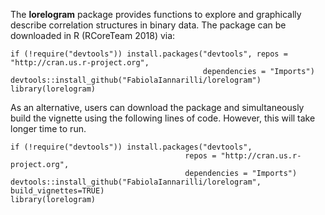 The __lorelogram__ package provides functions to explore and graphically describe correlation structures in binary data.
The package can be downloaded in R (RCoreTeam 2018) via:

    if (!require("devtools")) install.packages("devtools", repos = "http://cran.us.r-project.org", 
                                               dependencies = "Imports")
    devtools::install_github("FabiolaIannarilli/lorelogram")
    library(lorelogram)
    
As an alternative, users can download the package and simultaneously build the vignette using the following lines of code. However, 
this will take longer time to run.

    if (!require("devtools")) install.packages("devtools", 
                                           repos = "http://cran.us.r-project.org", 
                                           dependencies = "Imports")
    devtools::install_github("FabiolaIannarilli/lorelogram", build_vignettes=TRUE) 
    library(lorelogram)
